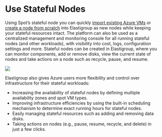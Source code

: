 # Use Stateful Nodes

Using Spot’s stateful node you can quickly [import existing Azure VMs](elastigroup/tutorials-azure/use-stateful-nodes/import-a-stateful-vm) or [create a node from scratch](https://docs.spot.io/managed-instance/azure/getting-started/create-stateful-node) into Elastigroup as new nodes while keeping your stateful resources intact. The platform can also be used as a centralized management and monitoring console for all running stateful nodes (and other workloads), with visibility into cost, logs, configuration settings and more. Stateful nodes can be created in Elastigroup, where you can monitor components, add or remove disks, view the current state of nodes and take actions on a node such as recycle, pause, and resume.

<img src="/elastigroup/_media/use-stateful-nodes-01a.png" />

Elastigroup also gives Azure users more flexibility and control over infrastructure for their stateful workloads:
- Increasing the availability of stateful nodes by defining multiple availability zones and spot VM types.
- Improving infrastructure efficiencies by using the built-in scheduling mechanism to determine exact running hours for stateful nodes.
- Easily managing stateful resources such as adding and removing data disks.
- Taking actions on nodes (e.g., pause, resume, recycle, and delete) in just a few clicks.
